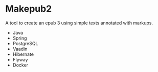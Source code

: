 # Makepub2 

A tool to create an epub 3 using simple texts annotated with markups.

- Java 
- Spring
- PostgreSQL
- Vaadin
- Hibernate
- Flyway
- Docker